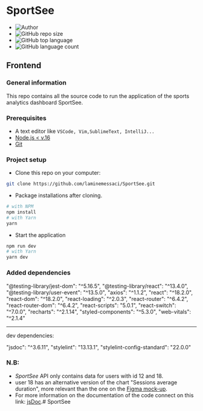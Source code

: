 # SportSee

- ![Author](<https://img.shields.io/badge/Author-Lamine MESSACI-">)
- ![GitHub repo size](<https://img.shields.io/github/repo-size/laminemessaci/SportSee>)  
- ![GitHub top language](https://img.shields.io/github/languages/top/laminemessaci/SportSee)
- ![GitHub language count](https://img.shields.io/github/languages/count/laminemessaci/SportSee)

## Frontend

### General information

This repo contains all the source code to run the application of the sports analytics dashboard SportSee.

### Prerequisites

- A text editor like `VSCode, Vim,SublimeText, IntelliJ...`
- [Node.js < v.16](https://nodejs.org/en/)
- [Git](https://git-scm.com/)

### Project setup

- Clone this repo on your computer:

````bash
git clone https://github.com/laminemessaci/SportSee.git
````

- Package installations after cloning.

```bash
# with NPM
npm install
# with Yarn
yarn
```

- Start the application

```bash
npm run dev
# with Yarn
yarn dev
```

### Added dependencies

 "@testing-library/jest-dom": "^5.16.5",
    "@testing-library/react": "^13.4.0",
    "@testing-library/user-event": "^13.5.0",
    "axios": "^1.1.2",
    "react": "^18.2.0",
    "react-dom": "^18.2.0",
    "react-loading": "^2.0.3",
    "react-router": "^6.4.2",
    "react-router-dom": "^6.4.2",
    "react-scripts": "5.0.1",
    "react-switch": "^7.0.0",
    "recharts": "^2.1.14",
    "styled-components": "^5.3.0",
    "web-vitals": "^2.1.4"

---
dev dependencies:

"jsdoc": "^3.6.11",
"stylelint": "13.13.1",
"stylelint-config-standard": "22.0.0"


### N.B:
- _SportSee_ API only contains data for users with id 12 and 18.
- user 18 has an alternative version of the chart "Sessions average duration", more relevant than the one on the [Figma mock-up](https://www.figma.com/file/BMomGVZqLZb811mDMShpLu/UI-design-Sportify-FR).
- For more information on the documentation of the code connect on this link: [jsDoc](http://127.0.0.1:5500/docs/index.html).# SportSee
